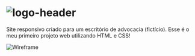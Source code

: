 # ![logo-header](https://user-images.githubusercontent.com/66256980/83903463-8df4f380-a734-11ea-9874-58fb00398839.png)
Site responsivo criado para um escritório de advocacia (fictício). Esse é o meu primeiro projeto web utilizando HTML e CSS!

![Wireframe](https://user-images.githubusercontent.com/66256980/83903693-f80d9880-a734-11ea-8985-f7aa897090fb.jpg)


